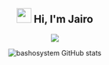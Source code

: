 <div align="center">
  
  <h2 align="center">  <img src = "https://raw.githubusercontent.com/MartinHeinz/MartinHeinz/master/wave.gif" width = 30px> Hi, I'm Jairo</h2>
  
  <p align="center">
    <a href="#">
      <img src="https://skillicons.dev/icons?i=php,py,java,js,mysql,css,git,bootstrap,react,vscode,linux,postman,github" />
    </a>
  </p> 
 
  ![bashosystem GitHub stats](https://github-readme-stats.vercel.app/api?username=bashosystem&show_icons=true&theme=vue-dark&cache_seconds=1800)
  
</div>

